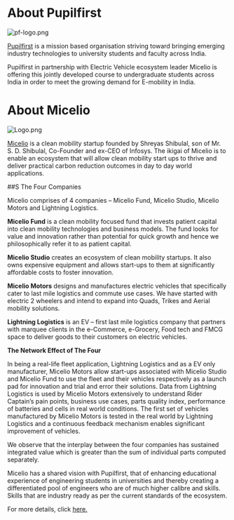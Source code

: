 # About Pupilfirst

![pf-logo.png](https://www.pupilfirst.school/markdown_attachments/3333/iZrQfN7h6LyXl5C1RUFPqA)

[Pupilfirst](https://www.pupilfirst.org/) is a mission based organisation striving toward bringing emerging industry technologies to university students and faculty across India. 

Pupilfirst in partnership with Electric Vehicle ecosystem leader Micelio is offering this jointly developed course to undergraduate students across India in order to meet the growing demand for E-mobility in India. 

# About Micelio

![Logo.png](https://demo.pflms.com/markdown_attachments/3108/Z4S6fp-HVaud0CRsnsDBFA)

[Micelio](https://www.micelio.com) is a clean mobility startup founded by Shreyas Shibulal, son of Mr. S. D. Shibulal, Co-Founder and ex-CEO of Infosys. The ikigai of Micelio is to enable an ecosystem that will allow clean mobility start ups to thrive and deliver practical carbon reduction outcomes in day to day world applications. 

##S The Four Companies

Micelio comprises of 4 companies – Micelio Fund, Micelio Studio, Micelio Motors and Lightning Logistics. 

**Micelio Fund** is a clean mobility focused fund that invests patient capital into clean mobility technologies and business models. The fund looks for value and innovation rather than potential for quick growth and hence we philosophically refer it to as patient capital. 

**Micelio Studio** creates an ecosystem of clean mobility startups. It also owns expensive equipment and allows start-ups to them at significantly affordable costs to foster innovation. 

**Micelio Motors** designs and manufactures electric vehicles that specifically cater to last mile logistics and commute use cases. We have started with electric 2 wheelers and intend to expand into Quads, Trikes and Aerial mobility solutions. 

**Lightning Logistics** is an EV – first last mile logistics company that partners with marquee clients in the e-Commerce, e-Grocery, Food tech and FMCG space to deliver goods to their customers on electric vehicles. 

**The Network Effect of The Four**

In being a real-life fleet application, Lightning Logistics and as a EV only manufacturer, Micelio Motors allow start-ups associated with Micelio Studio and Micelio Fund to use the fleet and their vehicles respectively as a launch pad for innovation and trial and error their solutions. Data from Lightning Logistics is used by Micelio Motors extensively to understand Rider Captain’s pain points, business use cases, parts quality index, performance of batteries and cells in real world conditions. The first set of vehicles manufactured by Micelio Motors is tested in the real world by Lightning Logistics and a continuous feedback mechanism enables significant improvement of vehicles.
  
We observe that the interplay between the four companies has sustained integrated value which is greater than the sum of individual parts computed separately.

Micelio has a shared vision with Pupilfirst, that of enhancing educational experience of engineering students in universities and thereby creating a differentiated pool of engineers who are of much higher calibre and skills. Skills that are industry ready as per the current standards of the ecosystem.

For more details, click [here.](https://ev.pupilfirst.org/)